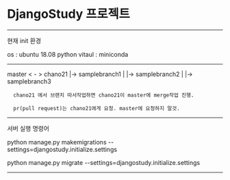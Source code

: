 # DjangoStudy 프로젝트

----------

현재 init 환경

os : ubuntu 18.08
python vitaul : miniconda 

----------
master  <    -    > chano21 |->  samplebranch1
                            |
                            |->  samplebranch2
                            |
                            |->  samplebranch3

      chano21 에서 브랜치 따서작업하면 chano21이 master에 merge작업 진행.
      
      pr(pull request)는 chano21에게 요청. master에 요청하지 말것.
      
----------

서버 실행 명령어

python manage.py makemigrations --settings=djangostudy.initialize.settings

python manage.py migrate --settings=djangostudy.initialize.settings

-------------

